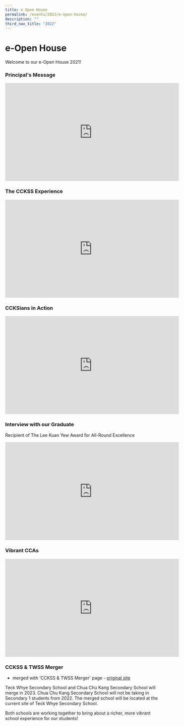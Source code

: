```yaml
---
title: e Open House
permalink: /events/2022/e-open-house/
description: ""
third_nav_title: "2022"
---
```

# **e-Open House**

Welcome to our e-Open House 2021! 

### Principal's Message 

<iframe width="560" height="315" src="https://www.youtube.com/embed/Ko7_kToXV-I" title="YouTube video player" frameborder="0" allow="accelerometer; autoplay; clipboard-write; encrypted-media; gyroscope; picture-in-picture" allowfullscreen></iframe>

### The CCKSS Experience 

<iframe width="560" height="315" src="https://www.youtube.com/embed/otI-UCFSPVo" title="YouTube video player" frameborder="0" allow="accelerometer; autoplay; clipboard-write; encrypted-media; gyroscope; picture-in-picture" allowfullscreen></iframe>


### CCKSians in Action

<iframe width="560" height="315" src="https://www.youtube.com/embed/7VsY8VXkKuc" title="YouTube video player" frameborder="0" allow="accelerometer; autoplay; clipboard-write; encrypted-media; gyroscope; picture-in-picture" allowfullscreen></iframe>


### Interview with our Graduate 

Recipient of The Lee Kuan Yew Award for All-Round Excellence 

<iframe width="560" height="315" src="https://www.youtube.com/embed/6XfazMH5yo4" title="YouTube video player" frameborder="0" allow="accelerometer; autoplay; clipboard-write; encrypted-media; gyroscope; picture-in-picture" allowfullscreen></iframe>


### Vibrant CCAs

<iframe width="560" height="315" src="https://www.youtube.com/embed/8PpsWiQ9Jiw" title="YouTube video player" frameborder="0" allow="accelerometer; autoplay; clipboard-write; encrypted-media; gyroscope; picture-in-picture" allowfullscreen></iframe>

### CCKSS & TWSS Merger

- merged with 'CCKSS & TWSS Merger' page - [original site](https://chuachukangsec-moe-edu-sg-admin.cwp.sg/events/2022/e-open-house/cckss-n-twss-merger)

Teck Whye Secondary School and Chua Chu Kang Secondary School will merge in 2023. Chua Chu Kang Secondary School will not be taking in Secondary 1 students from 2022. The merged school will be located at the current site of Teck Whye Secondary School. 

Both schools are working together to bring about a richer, more vibrant school experience for our students!
